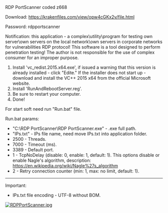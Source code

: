RDP PortScanner coded z668

Download: https://krakenfiles.com/view/opw4cGKx2v/file.html

Password: rdpportscanner


Notification: this application - a complex\utility\program for testing own server\own servers on the local network\own servers in corporate networks 
for vulnerabilities RDP protocol! This software is a tool designed to perform penetration testing!
The author is not responsible for the use of complex consumer for an improper purpose.

1) Install 'vc_redist.2015.x64.exe', if issued a warning that this version is already installed - click "Edite."
   If the installer does not start up - download and install the VC++ 2015 x64 from the official Microsoft website.
2) Install 'RunAndRebootServer.reg'.
3) Be sure to restart your computer.
4) Done!

For start soft need run "Run.bat" file.

Run.bat params:
* "C:\RDP PortScanner\RDP PortScanner.exe" - .exe full path.
* "IPs.txt" - IPs file name, need move IPs.txt into application folder.
* 2500 - Threads.
* 7000 - Timeout (ms).
* 3389 - Default port.
* 1 - TcpNoDelay (disable: 0, enable: 1, default: 1). This options disable or enable Nagle's algorithm, description: https://en.wikipedia.org/wiki/Nagle%27s_algorithm
* 2 - Retry connection counter (min: 1, max: no limit, default: 1).

----------------------------------------------
Important:

* IPs.txt file encoding - UTF-8 without BOM.





<a href="https://radikal.host/i/2W4rIE"><img src="https://e.radikal.host/2025/02/11/RDPPortScanner.jpg" alt="RDPPortScanner.jpg" border="0"></a>
